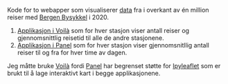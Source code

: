 Kode for to webapper som visualiserer  [data](https://bergenbysykkel.no/apne-data/historisk) fra i overkant av én million reiser med [Bergen Bysykkel](https://bergenbysykkel.no/) i 2020.
1. [Applikasjon i Voilà](https://bysykkel-voila.herokuapp.com/) som for hver stasjon viser antall reiser og gjennomsnittlig reisetid til alle de andre stasjonene.
2. [Applikasjon i Panel](https://bysykkel-panel.herokuapp.com/main) som for hver stasjon viser gjennomsnitllig antall reiser til og fra for hver time av dagen.

Jeg måtte bruke [Voilà](https://github.com/voila-dashboards/voila) fordi [Panel](https://panel.holoviz.org/) har begrenset støtte for [Ipyleaflet](https://ipyleaflet.readthedocs.io/en/latest/) som er brukt til å lage interaktivt kart i begge applikasjonene. 

